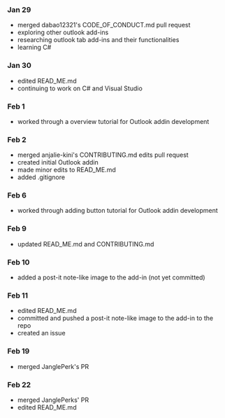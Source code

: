 ### Jan 29 
- merged dabao12321's CODE_OF_CONDUCT.md pull request
- exploring other outlook add-ins
- researching outlook tab add-ins and their functionalities
- learning C#

### Jan 30
- edited READ_ME.md
- continuing to work on C# and Visual Studio

### Feb 1
- worked through a overview tutorial for Outlook addin development

### Feb 2 
- merged anjalie-kini's CONTRIBUTING.md edits pull request
- created initial Outlook addin 
- made minor edits to READ_ME.md
- added .gitignore

### Feb 6
- worked through adding button tutorial for Outlook addin development

### Feb 9
- updated READ_ME.md and CONTRIBUTING.md

### Feb 10
- added a post-it note-like image to the add-in (not yet committed)

### Feb 11
- edited READ_ME.md
- committed and pushed a post-it note-like image to the add-in to the repo
- created an issue

### Feb 19
- merged JanglePerk's PR

### Feb 22
- merged JanglePerks' PR
- edited READ_ME.md
